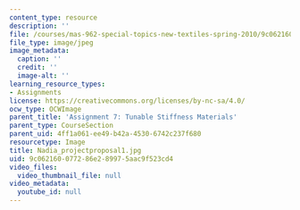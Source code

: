 ```yaml
---
content_type: resource
description: ''
file: /courses/mas-962-special-topics-new-textiles-spring-2010/9c062160077286e289975aac9f523cd4_Nadia_projectproposal1.jpg
file_type: image/jpeg
image_metadata:
  caption: ''
  credit: ''
  image-alt: ''
learning_resource_types:
- Assignments
license: https://creativecommons.org/licenses/by-nc-sa/4.0/
ocw_type: OCWImage
parent_title: 'Assignment 7: Tunable Stiffness Materials'
parent_type: CourseSection
parent_uid: 4ff1a061-ee49-b42a-4530-6742c237f680
resourcetype: Image
title: Nadia_projectproposal1.jpg
uid: 9c062160-0772-86e2-8997-5aac9f523cd4
video_files:
  video_thumbnail_file: null
video_metadata:
  youtube_id: null
---
```

